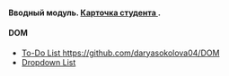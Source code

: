 
#### Вводный модуль. [ Карточка студента ](https://daryasokolova04.github.io/FrontendProjects/).

#### DOM 
- [ To-Do List ](https://daryasokolova04.github.io/DOM/) <https://github.com/daryasokolova04/DOM>
- [ Dropdown List ](https://daryasokolova04.github.io/dropdown/)
